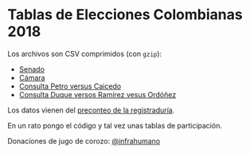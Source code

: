 # Tablas de Elecciones Colombianas 2018

Los archivos son CSV comprimidos (con `gzip`):

* [Senado](senado/) 
* [Cámara](camara/) 
* [Consulta Petro versus Caicedo](consulta_inclusion_social_por_la_paz/)
* [Consulta Duque versos Ramírez vesus Ordóñez](gran_consulta_por_colombia/)

Los datos vienen del [preconteo de la
registraduría](https://resultados2018.registraduria.gov.co/inicio.htm). 

En un rato pongo el código y tal vez unas tablas de participación.

Donaciones de jugo de corozo: [@infrahumano](http://twitter.com/infrahumano)
